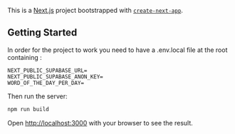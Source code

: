 This is a [Next.js](https://nextjs.org/) project bootstrapped with [`create-next-app`](https://github.com/vercel/next.js/tree/canary/packages/create-next-app).

## Getting Started

In order for the project to work you need to have a .env.local file at the root containing :

```
NEXT_PUBLIC_SUPABASE_URL=
NEXT_PUBLIC_SUPABASE_ANON_KEY=
WORD_OF_THE_DAY_PER_DAY=
```

Then run the server:

```bash
npm run build
```

Open [http://localhost:3000](http://localhost:3000) with your browser to see the result.
